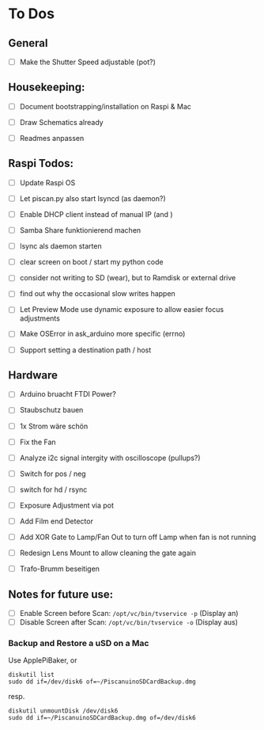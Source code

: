 # To Dos

## General
- [ ] Make the Shutter Speed adjustable (pot?)

## Housekeeping:
- [ ] Document bootstrapping/installation on Raspi & Mac
- [ ] Draw Schematics already
- [ ] Readmes anpassen


## Raspi Todos:
- [ ] Update Raspi OS
- [ ] Let piscan.py also start lsyncd (as daemon?)
- [ ] Enable DHCP client instead of manual IP (and )

- [ ] Samba Share funktionierend machen
- [ ] lsync als daemon starten
- [ ] clear screen on boot / start my python code
- [ ] consider not writing to SD (wear), but to Ramdisk or external drive
- [ ] find out why the occasional slow writes happen
- [ ] Let Preview Mode use dynamic exposure to allow easier focus adjustments
- [ ] Make OSError in ask_arduino more specific (errno)
- [ ] Support setting a destination path / host

 
## Hardware
- [ ] Arduino bruacht FTDI Power?
- [ ] Staubschutz bauen
- [ ] 1x Strom wäre schön
- [ ] Fix the Fan
- [ ] Analyze i2c signal intergity with oscilloscope (pullups?)
- [ ] Switch for pos / neg
- [ ] switch for hd / rsync
- [ ] Exposure Adjustment via pot
- [ ] Add Film end Detector
- [ ] Add XOR Gate to Lamp/Fan Out to turn off Lamp when fan is not running
- [ ] Redesign Lens Mount to allow cleaning the gate again
- [ ] Trafo-Brumm beseitigen


## Notes for future use:
- [ ] Enable Screen before Scan: `/opt/vc/bin/tvservice -p` (Display an)
- [ ] Disable Screen after Scan: `/opt/vc/bin/tvservice -o` (Display aus)
### Backup and Restore a uSD on a Mac
Use ApplePiBaker, or 
```
diskutil list
sudo dd if=/dev/disk6 of=~/PiscanuinoSDCardBackup.dmg
```
resp.
```
diskutil unmountDisk /dev/disk6
sudo dd if=~/PiscanuinoSDCardBackup.dmg of=/dev/disk6
```

